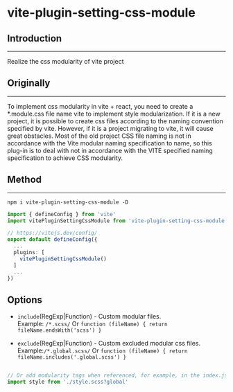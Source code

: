 # vite-plugin-setting-css-module
## Introduction
-------
Realize the css modularity of vite project

## Originally
-------
To implement css modularity in vite + react, you need to create a *.module.css file name vite to implement style modularization.
If it is a new project, it is possible to create css files according to the naming convention specified by vite. However, if it is a project migrating to vite, it will cause great obstacles.
Most of the old project CSS file naming is not in accordance with the Vite modular naming specification to name, so this plug-in is to deal with not in accordance with the VITE specified naming specification to achieve CSS modularity.

## Method
-------
```
npm i vite-plugin-setting-css-module -D
```

```typescript
import { defineConfig } from 'vite'
import vitePluginSettingCssModule from 'vite-plugin-setting-css-module';

// https://vitejs.dev/config/
export default defineConfig({
  ...
  plugins: [
    vitePluginSettingCssModule()
  ]
  ...
})
```

## Options
- `include`(RegExp|Function) - Custom modular files.   
Example: `/*.scss/` Or `function (fileName) { return fileName.endsWith('scss') }`

- `exclude`(RegExp|Function) - Custom excluded modular css files.  
Example:`/*.global.scss/` Or `function (fileName) { return fileName.includes('.global.scss') }`

```typescript

// Or add modularity tags when referenced, for example, in the index.js file
import style from './style.scss?global'

```